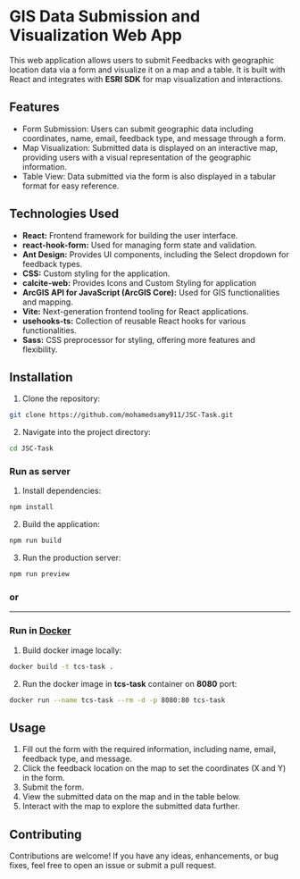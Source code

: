 # GIS Data Submission and Visualization Web App

This web application allows users to submit Feedbacks with geographic location data via a form and visualize it on a map and a table. It is built with React and integrates with **ESRI SDK** for map visualization and interactions.

## Features
- Form Submission: Users can submit geographic data including coordinates, name, email, feedback type, and message through a form.
- Map Visualization: Submitted data is displayed on an interactive map, providing users with a visual representation of the geographic information.
- Table View: Data submitted via the form is also displayed in a tabular format for easy reference.

## Technologies Used
- **React:** Frontend framework for building the user interface.
- **react-hook-form:** Used for managing form state and validation.
- **Ant Design:** Provides UI components, including the Select dropdown for feedback types.
- **CSS:** Custom styling for the application.
- **calcite-web:** Provides Icons and Custom Styling for application
- **ArcGIS API for JavaScript (ArcGIS Core):** Used for GIS functionalities and mapping.
- **Vite:** Next-generation frontend tooling for React applications.
- **usehooks-ts:** Collection of reusable React hooks for various functionalities.
- **Sass:** CSS preprocessor for styling, offering more features and flexibility.

## Installation
1. Clone the repository:

```bash
git clone https://github.com/mohamedsamy911/JSC-Task.git
```
2. Navigate into the project directory:

```bash
cd JSC-Task
```
### Run as server
1. Install dependencies:

```bash
npm install
```
2. Build the application:

```bash
npm run build
```
3. Run the production server:

```bash
npm run preview
```
### or
---
### Run in [Docker](https://www.docker.com/)

1. Build docker image locally:

```bash
docker build -t tcs-task .
```
2. Run the docker image in **tcs-task** container on **8080** port:

```bash
docker run --name tcs-task --rm -d -p 8080:80 tcs-task
```

## Usage
1. Fill out the form with the required information, including
name, email, feedback type, and message.
2. Click the feedback location on the map to set the coordinates (X and Y) in the form.
3. Submit the form.
4. View the submitted data on the map and in the table below.
5. Interact with the map to explore the submitted data further.

## Contributing
Contributions are welcome! If you have any ideas, enhancements, or bug fixes, feel free to open an issue or submit a pull request.